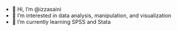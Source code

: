 - 👋 Hi, I’m @izzasaini
- 👀 I’m interested in data analysis, manipulation, and visualization 
- 🌱 I’m currently learning SPSS and Stata


<!---
izzasaini/izzasaini is a ✨ special ✨ repository because its `README.md` (this file) appears on your GitHub profile.
You can click the Preview link to take a look at your changes.
--->
